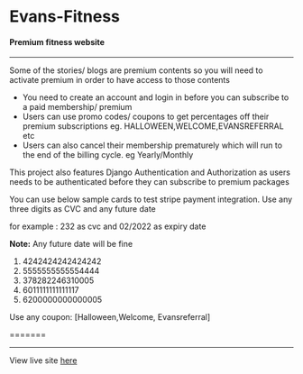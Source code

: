 # Evans-Fitness

<h4>Premium fitness website</h4>
<hr/>
<p>
Some of the stories/ blogs are  premium contents so you will need to activate premium in order to have access to those contents
</p>
<ul>
    <li>You need to create an account and login in before you can subscribe to a paid membership/ premium</li>
    <li>Users can use promo codes/ coupons to get percentages off their premium subscriptions eg. HALLOWEEN,WELCOME,EVANSREFERRAL etc</li>
    <li>Users can also cancel their membership prematurely which will run to the end of the billing cycle. eg Yearly/Monthly</li>
</ul>

<p>This project also features Django Authentication and Authorization as users needs to be authenticated before they can subscribe to premium packages</p>

<p>You can  use below sample cards to test stripe payment integration.
Use any three digits as CVC and any future date

for example : 232 as cvc and 02/2022 as expiry date
</p>

<p>
 <b> Note:</b> Any future date will be fine
</p>

<ol>
    <li>4242424242424242</li>
    <li>5555555555554444</li>
    <li>378282246310005</li>
   <li>6011111111111117</li>
   <li>6200000000000005</li>
</ol>

<p>
  Use any coupon: [Halloween,Welcome, Evansreferral]
</p>

<p>

=======
<hr/>
<p>

View live site <a href="eafitness.herokuapp.com" target="_blank">here</a> 
</p>
